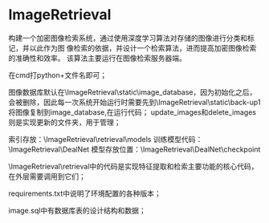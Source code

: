 # ImageRetrieval
构建一个加密图像检索系统，通过使用深度学习算法对存储的图像进行分类和标记，并以此作为图 像检索的依据，并设计一个检索算法，进而提高加密图像检索的准确性和效率。
该算法主要运行在图像检索服务器端。

在cmd打python+文件名即可；

图像数据库默认在\ImageRetrieval\static\image_database，因为初始化之后，会被删除，因此每一次系统开始运行时需要先到\ImageRetrieval\static\back-up1将图像复制到image_database,在运行代码；
update_images和delete_images则是实现更新的文件夹，用于管理；


索引存放：\ImageRetrieval\retrieval\models
训练模型代码：\ImageRetrieval\DealNet
模型存放位置：\ImageRetrieval\DealNet\checkpoint

\ImageRetrieval\retrieval中的代码是实现特征提取和检索主要功能的核心代码，在外层需要调用到它们；

requirements.txt中说明了环境配置的各种版本；

image.sql中有数据库表的设计结构和数据；
